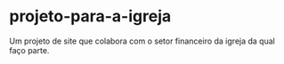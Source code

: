 # projeto-para-a-igreja
Um projeto de site que colabora com o setor financeiro da igreja da qual faço parte.
